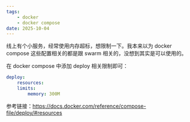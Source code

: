 ```yaml
---
tags: 
    - docker
    - docker compose
date: 2025-10-04
---
```

线上有个小服务，经常使用内存超标，想限制一下。我本来以为 docker compose 这些配置相关的都是跟 swarm 相关的，没想到其实是可以使用的。

在 docker compose 中添加 deploy 相关限制即可：

```yaml
deploy:
    resources:
    limits:
        memory: 300M
```

参考链接：https://docs.docker.com/reference/compose-file/deploy/#resources